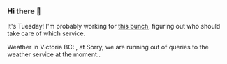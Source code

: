 ### Hi there :wave:

It's Tuesday! I'm probably working for [this bunch](https://github.com/kohofinancial), figuring out who should take care of which service.

Weather in Victoria BC: , at Sorry, we are running out of queries to the weather service at the moment..
